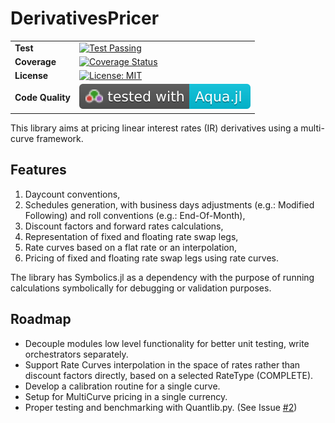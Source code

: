# DerivativesPricer

<table>
  <tr>
    <td><strong>Test</strong></td>
    <td><a href="https://github.com/aleCombi/DerivativesPricer/actions">
      <img src="https://github.com/aleCombi/DerivativesPricer/actions/workflows/ci.yml/badge.svg?event=push" alt="Test Passing"></a>
    </td>
  </tr>
  <tr>
    <td><strong>Coverage</strong></td>
    <td><a href='https://coveralls.io/github/aleCombi/DerivativesPricer?branch=master'><img src='https://coveralls.io/repos/github/aleCombi/DerivativesPricer/badge.svg?branch=master&kill_cache=1&service=github' alt='Coverage Status' /></a>
    </td>
  </tr>
  <tr>
    <td><strong>License</strong></td>
    <td><a href="https://opensource.org/licenses/MIT">
      <img src="https://img.shields.io/badge/License-MIT-yellow.svg" alt="License: MIT"></a>
    </td>
  </tr>
    <tr>
    <td><strong>Code Quality</strong></td>
    <td><a href="https://github.com/JuliaTesting/Aqua.jl">
      <img src="https://raw.githubusercontent.com/JuliaTesting/Aqua.jl/master/badge.svg" alt="Aqua QA"></a>
    </td>
  </tr>
</table>

This library aims at pricing linear interest rates (IR) derivatives using a multi-curve framework.

## Features

  1. Daycount conventions,
  2. Schedules generation, with business days adjustments (e.g.: Modified Following) and roll conventions (e.g.: End-Of-Month),
  3. Discount factors and forward rates calculations,
  4. Representation of fixed and floating rate swap legs,
  5. Rate curves based on a flat rate or an interpolation,
  6. Pricing of fixed and floating rate swap legs using rate curves.

The library has Symbolics.jl as a dependency with the purpose of running calculations symbolically for debugging or validation purposes.

## Roadmap

- Decouple modules low level functionality for better unit testing, write orchestrators separately.
- Support Rate Curves interpolation in the space of rates rather than discount factors directly, based on a selected RateType (COMPLETE).
- Develop a calibration routine for a single curve.
- Setup for MultiCurve pricing in a single currency.
- Proper testing and benchmarking with Quantlib.py. (See Issue [#2](#2))
